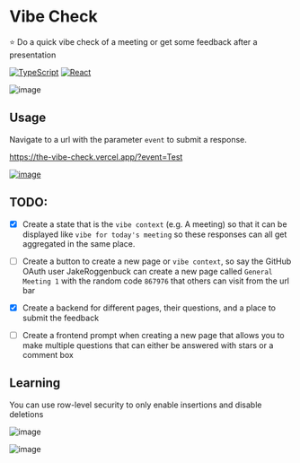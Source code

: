 # Vibe Check
⭐ Do a quick vibe check of a meeting or get some feedback after a presentation

[![TypeScript](https://img.shields.io/badge/typescript-%23007ACC.svg?style=for-the-badge&logo=typescript&logoColor=white)](https://github.com/JakeRoggenbuck?tab=repositories&q=&type=&language=typescript)
[![React](https://img.shields.io/badge/React-%2320232a.svg?logo=react&logoColor=%2361DAFB&style=for-the-badge)](#)
<!-- [![Build](https://img.shields.io/github/actions/workflow/status/jakeroggenbuck/vibe-check/npm.yml?branch=main&style=for-the-badge)](https://github.com/JakeRoggenbuck/vibe-check/actions) -->

![image](https://github.com/user-attachments/assets/a64d7a7c-0f61-4b8c-b86b-fdfc888f8aca)

<!-- Old Theme ![image](https://github.com/user-attachments/assets/c3585710-0d59-4a47-88ff-701ccebe3bf7) -->

## Usage
Navigate to a url with the parameter `event` to submit a response.

https://the-vibe-check.vercel.app/?event=Test

[![image](https://github.com/user-attachments/assets/c5f1b949-30e3-46b4-831e-90e2b4f12814)](https://the-vibe-check.vercel.app/?event=Test)


## TODO:
- [x] Create a state that is the `vibe context` (e.g. A meeting) so that it can be displayed like `vibe for today's meeting` so these responses can all get aggregated in the same place.

- [ ] Create a button to create a new page or `vibe context`, so say the GitHub OAuth user JakeRoggenbuck can create a new page called `General Meeting 1` with the random code `867976` that others can visit from the url bar

- [x] Create a backend for different pages, their questions, and a place to submit the feedback

- [ ] Create a frontend prompt when creating a new page that allows you to make multiple questions that can either be answered with stars or a comment box

## Learning
You can use row-level security to only enable insertions and disable deletions

![image](https://github.com/user-attachments/assets/c0a1d7ed-8ab1-4d22-9644-1429dc63df21)

![image](https://github.com/user-attachments/assets/21cc08a2-8c2a-4890-8534-670674376aa3)
